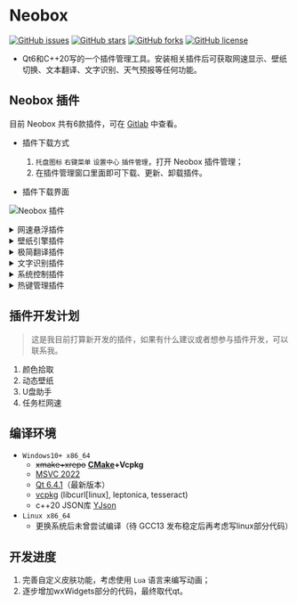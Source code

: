 # Neobox

[![GitHub issues](https://img.shields.io/github/issues/yjmthu/Neobox.svg)](https://github.com/yjmthu/Neobox/issues) [![GitHub stars](https://img.shields.io/github/stars/yjmthu/Neobox.svg)](https://github.com/yjmthu/Neobox/stargazers) [![GitHub forks](https://img.shields.io/github/forks/yjmthu/Neobox.svg)](https://github.com/yjmthu/Neobox/network/members) [![GitHub license](https://img.shields.io/badge/license-MIT-blue.svg)](https://raw.githubusercontent.com/yjmthu/Neobox/master/LICENSE)

- Qt6和C++20写的一个插件管理工具。安装相关插件后可获取网速显示、壁纸切换、文本翻译、文字识别、天气预报等任何功能。

## Neobox 插件

目前 Neobox 共有6款插件，可在 [Gitlab](https://gitlab.com/yjmthu1/neoboxplg) 中查看。

- 插件下载方式
    1. `托盘图标` `右键菜单` `设置中心` `插件管理`，打开 Neobox 插件管理；
    2. 在插件管理窗口里面即可下载、更新、卸载插件。

- 插件下载界面

![Neobox 插件](https://cloud.tsinghua.edu.cn/f/c5b662d65cf2474d94c5/?dl=1)

<details>
<summary>网速悬浮插件</summary>

功能：网速、内存、CPU占用显示。

1. 原生样式

    ![](https://cloud.tsinghua.edu.cn/f/cb162e06a23e4d42a772/?dl=1)
    <!-- ![](./screenshots/%E5%B1%8F%E5%B9%95%E6%88%AA%E5%9B%BE%202022-11-13%20234151.png) -->

2. 卫士样式

    ![](https://cloud.tsinghua.edu.cn/f/42ef9aa2d55444759783/?dl=1)
    <!-- ![](./screenshots/%E5%B1%8F%E5%B9%95%E6%88%AA%E5%9B%BE%202022-11-13%20233907.png) -->

3. 管家样式

    ![](https://cloud.tsinghua.edu.cn/f/1688364ff8d8477888b9/?dl=1)
    <!-- ![](./screenshots/%E5%B1%8F%E5%B9%95%E6%88%AA%E5%9B%BE%202022-11-13%20233257.png) -->


4. 毒霸样式

    ![](https://cloud.tsinghua.edu.cn/f/2ed05e162e12420f83d4/?dl=1)
    <!-- ![](./screenshots/%E5%B1%8F%E5%B9%95%E6%88%AA%E5%9B%BE%202022-11-14%20212223.png) -->

> 你可以使用内置的这四种皮肤，也可以自己创建一个皮肤。

</details>

<details>
<summary>壁纸引擎插件</summary>

+ 手动切换、定时切换、收藏夹、黑名单
+ 网络壁纸源
    - Awesome Wallpapers: <https://wallhaven.cc/>
    - Bing: <https://www.bing.com/>
    - Unsplash: <https://unsplash.com/>
    - 小歪: <https://api.ixiaowai.cn/>
    - 其他壁纸Api链接（必须是直接在浏览器打开就能看到图片的链接，例如<https://source.unsplash.com/random/2500x1600>）
+ 本地壁纸源
    - 可遍历壁纸文件夹
    - 可调用脚本获取本地壁纸路径
    - 用户收藏夹内的壁纸
+ 拖拽壁纸源
    - 如果安装了网速悬浮插件的话，可以拖拽网页或者本地的图片到悬浮窗，也是可以设置壁纸的。
+ 屏幕截图

![](https://cloud.tsinghua.edu.cn/f/f1bec3fe13a94a9794a5/?dl=1)

![](https://cloud.tsinghua.edu.cn/f/7db62f1da80f4374b742/?dl=1)

</details>


<details>
<summary>极简翻译插件</summary>

- 简介：普通模式调用百度翻译Api，查词模式调用有道翻译Api。

![极简翻译](https://cloud.tsinghua.edu.cn/f/ad12e8d1452549789dc1/?dl=1)

</details>

<details>
<summary>文字识别插件</summary>

- 简介：截图识别多种语言文字，需要自行下载相应语言的训练数据。目前依赖于极简翻译插件来输出识别结果。

![文字识别](https://cloud.tsinghua.edu.cn/f/612106e8c64c49c393c8/?dl=1)

![文字识别](https://cloud.tsinghua.edu.cn/f/42e2e76532a2416aa9fa/?dl=1)

</details>

<details>
<summary>系统控制插件</summary>

- 简介：提供防止息屏、右键复制、快速关机、重启、睡眠等功能。

![系统控制](https://cloud.tsinghua.edu.cn/f/c27ae43c1ca242419ad6/?dl=1)

</details>

<details>
<summary>热键管理插件</summary>

- 简介：注册并捕获系统全局热键，并将结果发送至相应插件。至于插件具体作何反应与此插件无关。

![热键管理](https://cloud.tsinghua.edu.cn/f/11eae0e195d6402685d9/?dl=1)

</details>

## 插件开发计划

> 这是我目前打算新开发的插件，如果有什么建议或者想参与插件开发，可以联系我。

1. 颜色拾取
2. 动态壁纸
3. U盘助手
4. 任务栏网速

## 编译环境

- `Windows10+ x86_64`
    - <del>xmake+xrepo</del> **[CMake](https://cmake.org/download/)+Vcpkg**
    - [MSVC 2022](https://visualstudio.microsoft.com/zh-hans/vs/)
    - [Qt 6.4.1](https://www.qt.io/download)（最新版本）
    - [vcpkg](https://github.com/microsoft/vcpkg) (libcurl[linux], leptonica, tesseract)
    - c++20 JSON库 [YJson](https://github.com/yjmthu/YJson)
- `Linux x86_64`
    - 更换系统后未曾尝试编译（待 GCC13 发布稳定后再考虑写linux部分代码）


## 开发进度

1. 完善自定义皮肤功能，考虑使用 `Lua` 语言来编写动画；
2. 逐步增加wxWidgets部分的代码，最终取代qt。
